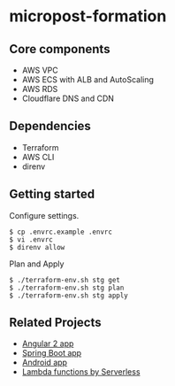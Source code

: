# micropost-formation

## Core components

* AWS VPC
* AWS ECS with ALB and AutoScaling
* AWS RDS
* Cloudflare DNS and CDN

## Dependencies

* Terraform
* AWS CLI
* direnv

## Getting started

Configure settings.

```
$ cp .envrc.example .envrc
$ vi .envrc
$ direnv allow
```

Plan and Apply

```
$ ./terraform-env.sh stg get
$ ./terraform-env.sh stg plan
$ ./terraform-env.sh stg apply
```

## Related Projects

* [Angular 2 app](https://github.com/springboot-angular2-tutorial/angular2-app)
* [Spring Boot app](https://github.com/springboot-angular2-tutorial/boot-app)
* [Android app](https://github.com/springboot-angular2-tutorial/android-app)
* [Lambda functions by Serverless](https://github.com/springboot-angular2-tutorial/micropost-functions)
